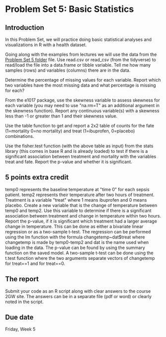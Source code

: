 # Problem Set 5: Basic Statistics

## Introduction

In this Problem Set, we will practice doing basic statistical analyses and visualizations in R with a health dataset.  

Going along with the examples from lectures we will use the data from the [Problem Set 5 folder](https://github.com/gwcbi/ResearchAnalytics5/blob/master/ProblemSets/PS5/sepsis.csv) file.  Use read.csv or read_csv (from the tidyverse) to read/load the file into a data.frame or tibble variable.  Tell me how many samples (rows) and variables (columns) there are in the data.

Determine the percentage of missing values for each variable.  Report which two variables have the most missing data and what percentage is missing for each?

From the e1017 package, use the skewness variable to assess skewness for each variable (you may need to use "na.rm=T" as an additional argument in the skewness function). Report any continuous variable(s) with a skewness less than -1 or greater than 1 and their skewness value.

Use the table function to get and report a 2x2 table of counts for the fate (1=mortality 0=no mortality) and treat (1=ibuprofen, 0=placebo) combinations.

Use the fisher.test function (with the above table as input) from the stats library (this comes in base R and is already loaded) to test if there is a significant association between treatment and mortality with the variables treat and fate. Report the p-value and whether it is significant.

## 5 points extra credit
temp0 represents the baseline temperature at "time 0" for each sepsis patient.  temp2 represents their temperature after two hours of treatment.  Treatment is a variable "treat" where 1 means ibuprofen and 0 means placebo.  Create a new variable that is the change of temperature between temp0 and temp2.  Use this variable to determine if there is a significant association between treatment and change in temperature within two hours.  Report the p-value, if it is significant which treatment had a larger average change in temperature. This can be done as either a bivariate linear regression or as a two-sample t-test.  The regression can be performed using the lm function with the formula changetemp~dat$treat where changetemp is made by temp0-temp2 and dat is the name used when loading in the data. The p-value can be found by using the summary function on the saved model. A two-sample t-test can be done using the t.test function where the two arguments separate vectors of changetemp for treat==1 and for treat==0.


## The report

Submit your code as an R script along with clear answers to the course 2GW site. The answers can be in a separate file (pdf or word) or clearly noted in the script.

## Due date

Friday, Week 5
